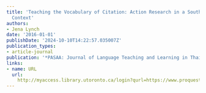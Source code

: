 ```yaml
---
title: 'Teaching the Vocabulary of Citation: Action Research in a Southeast Asian
  Context'
authors:
- Jena Lynch
date: '2016-01-01'
publishDate: '2024-10-10T14:22:57.035007Z'
publication_types:
- article-journal
publication: '*PASAA: Journal of Language Teaching and Learning in Thailand*'
links:
- name: URL
  url: 
    http://myaccess.library.utoronto.ca/login?qurl=https://www.proquest.com/docview/1895977805?accountid=14771&bdid=38382&_bd=V3ZY2RSRrTf7GOp8D9fCLrd02W4%3D
---
```

